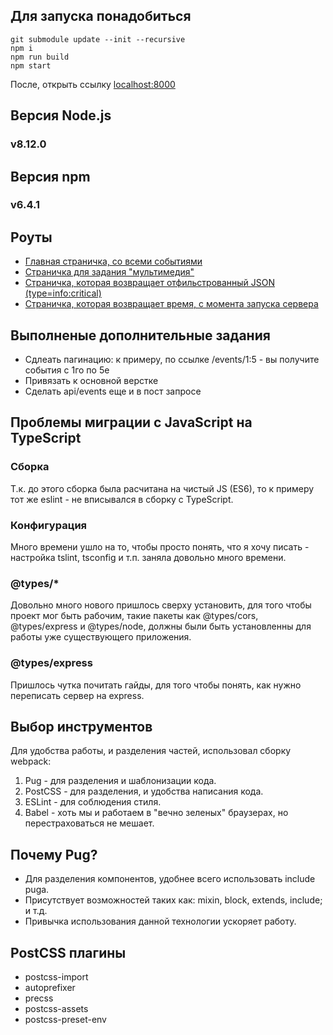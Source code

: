 ## Для запуска понадобиться
```
git submodule update --init --recursive
npm i
npm run build
npm start
```
После, открыть ссылку [localhost:8000](http://localhost:8000/events)
## Версия Node.js
### v8.12.0
## Версия npm
### v6.4.1
## Роуты
* [Главная страничка, со всеми событиями](http://localhost:8000/events)
* [Страничка для задания "мультимедия"](http://localhost:8000/video)
* [Страничка, которая возвращает отфильстрованный JSON (type=info:critical)](http://localhost:8000/api/events?type=info:critical)
* [Страничка, которая возвращает время, с момента запуска сервера](http://localhost:8000/status)
## Выполненые дополнительные задания
* Сдлеать пагинацию: к примеру, по ссылке /events/1:5 - вы получите события с 1го по 5е
* Привязать к основной верстке
* Сделать api/events еще и в пост запросе
## Проблемы миграции с JavaScript на TypeScript
### Сборка
Т.к. до этого сборка была расчитана на чистый JS (ES6), то к примеру тот же eslint - не вписывался в сборку с TypeScript.
### Конфигурация
Много времени ушло на то, чтобы просто понять, что я хочу писать - настройка tslint, tsconfig и т.п. заняла довольно много времени.
### @types/*
Довольно много нового пришлось сверху установить, для того чтобы проект мог быть рабочим, такие пакеты как @types/cors, @types/express и @types/node, должны были быть установленны для работы уже существующего приложения.
### @types/express
Пришлось чутка почитать гайды, для того чтобы понять, как нужно переписать сервер на express.
## Выбор инструментов
Для удобства работы, и разделения частей, использовал сборку webpack:
1. Pug - для разделения и шаблонизации кода.
1. PostCSS - для разделения, и удобства написания кода.
1. ESLint - для соблюдения стиля.
1. Babel - хоть мы и работаем в "вечно зеленых" браузерах, но перестраховаться не мешает.
## Почему Pug?
* Для разделения компонентов, удобнее всего использовать include pugа.
* Присутствует возможностей таких как: mixin, block, extends, include; и т.д.
* Привычка использования данной технологии ускоряет работу.
## PostCSS плагины
* postcss-import
* autoprefixer
* precss
* postcss-assets
* postcss-preset-env
